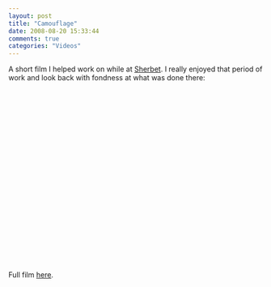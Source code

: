 ```yaml
---
layout: post
title: "Camouflage"
date: 2008-08-20 15:33:44
comments: true
categories: "Videos"
---
```

A short film I helped work on while at [Sherbet](http://www.sherbet.co.uk). I really enjoyed that period of work and look back with fondness at what was done there:

<object width="425" height="344"><param name="movie" value="http://www.youtube.com/v/RG_xh-RZLKA&hl=en&fs=1"></param><param name="allowFullScreen" value="true"></param><embed src="http://www.youtube.com/v/RG_xh-RZLKA&hl=en&fs=1" type="application/x-shockwave-flash" allowfullscreen="true" width="425" height="344"></embed></object>

Full film [here](http://www.animateprojects.org/films/by_date/films_2001/camo).